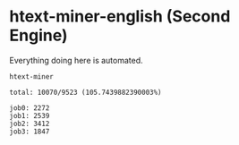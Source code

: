 # htext-miner-english (Second Engine)

Everything doing here is automated.

```
htext-miner

total: 10070/9523 (105.7439882390003%)

job0: 2272
job1: 2539
job2: 3412
job3: 1847
```
